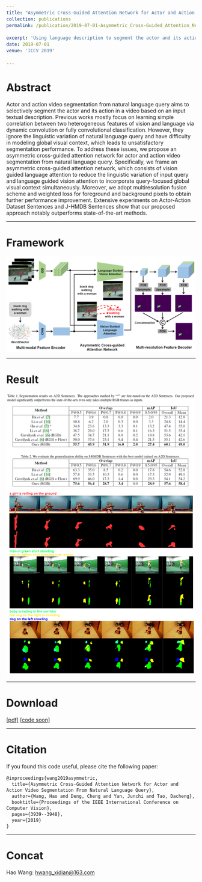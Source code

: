 ```yaml
---
title: "Asymmetric Cross-Guided Attention Network for Actor and Action Video Segmentation From Natural Language Query, ICCV 2019"
collection: publications
permalink: /publication/2019-07-01-Asymmetric_Cross-Guided_Attention_Network_for_Actor_and_Action_Video_Segmentation_From_Natural_Language_Query

excerpt: 'Using language description to segment the actor and its action in video, SOTA performance'
date: 2019-07-01
venue: 'ICCV 2019'

---
```

# Abstract
Actor and action video segmentation from natural language query aims to selectively segment the actor and its
action in a video based on an input textual description. Previous works mostly focus on learning simple correlation between
two heterogeneous features of vision and language via dynamic convolution or fully convolutional classification.
However, they ignore the linguistic variation of natural language query and have difficulty in modeling global
visual context, which leads to unsatisfactory segmentation performance. To address these issues, we propose an asymmetric
cross-guided attention network for actor and action video segmentation from natural language query. Specifically,
we frame an asymmetric cross-guided attention network, which consists of vision guided language attention to
reduce the linguistic variation of input query and language guided vision attention to incorporate query-focused global
visual context simultaneously. Moreover, we adopt multiresolution fusion scheme and weighted loss for foreground
and background pixels to obtain further performance improvement. Extensive experiments on Actor-Action Dataset
Sentences and J-HMDB Sentences show that our proposed approach notably outperforms state-of-the-art methods.

---
# Framework
![image](/files/ICCV19/framework.png)

---
# Result
![image](/files/ICCV19/res.png)
![image](/files/ICCV19/res2.png)

---
# Download
[[pdf]](/files/ICCV19/acga.pdf)
[[code soon]]()


---
# Citation
If you found this code useful, please cite the following paper:

    @inproceedings{wang2019asymmetric,
      title={Asymmetric Cross-Guided Attention Network for Actor and Action Video Segmentation From Natural Language Query},
      author={Wang, Hao and Deng, Cheng and Yan, Junchi and Tao, Dacheng},
      booktitle={Proceedings of the IEEE International Conference on Computer Vision},
      pages={3939--3948},
      year={2019}
    }


---
# Concat
Hao Wang: hwang_xidian@163.com

